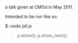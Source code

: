a talk given at CMGd in May 2011.

Intended to be run like so:

 $: node jsll.js
 > p.show();
 > p.show_next();
